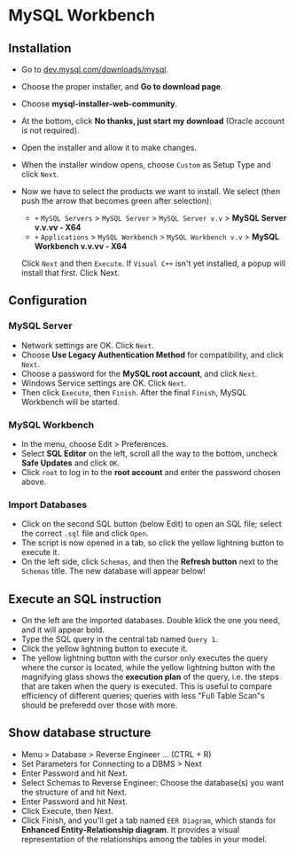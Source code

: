 # MySQL Workbench
## Installation
* Go to [dev.mysql.com/downloads/mysql](https://dev.mysql.com/downloads/mysql/).
* Choose the proper installer, and **Go to download page**.
* Choose **mysql-installer-web-community**.
* At the bottom, click **No thanks, just start my download** (Oracle account is not required).
* Open the installer and allow it to make changes.
* When the installer window opens, choose `Custom` as Setup Type and click `Next`.
* Now we have to select the products we want to install. We select (then push the arrow that becomes green after selection):
  - `+` `MySQL Servers` > `MySQL Server` > `MySQL Server v.v` > **MySQL Server v.v.vv - X64**
  - `+` `Applications` > `MySQL Workbench` > `MySQL Workbench v.v` > **MySQL Workbench v.v.vv - X64**
  
  Click `Next` and then `Execute`. If `Visual C++` isn't yet installed, a popup will install that first. Click Next.

## Configuration
### MySQL Server
* Network settings are OK. Click `Next`.
* Choose **Use Legacy Authentication Method** for compatibility, and click `Next`.
* Choose a password for the **MySQL root account**, and click `Next`.
* Windows Service settings are OK. Click `Next`.
* Then click `Execute`, then `Finish`. After the final `Finish`, MySQL Workbench will be started.

### MySQL Workbench
* In the menu, choose Edit > Preferences.
* Select **SQL Editor** on the left, scroll all the way to the bottom, uncheck **Safe Updates** and click `OK`.
* Click `root` to log in to the **root account** and enter the password chosen above.

### Import Databases
* Click on the second SQL button (below Edit) to open an SQL file; select the correct `.sql` file and click `Open`.
* The script is now opened in a tab, so click the yellow lightning button to execute it.
* On the left side, click `Schemas`, and then the **Refresh button** next to the `Schemas` title. The new database will appear below!

## Execute an SQL instruction
* On the left are the imported databases. Double klick the one you need, and it will appear bold.
* Type the SQL query in the central tab named `Query 1`.
* Click the yellow lightning button to execute it.
* The yellow lightning button with the cursor only executes the query where the cursor is located, while the yellow lightning button with the magnifying glass shows the **execution plan** of the query, i.e. the steps that are taken when the query is executed. This is useful to compare efficiency of different queries; queries with less "Full Table Scan"s should be preferedd over those with more.

## Show database structure
* Menu > Database > Reverse Engineer ... (CTRL + R)
* Set Parameters for Connecting to a DBMS > Next
* Enter Password and hit Next.
* Select Schemas to Reverse Engineer: Choose the database(s) you want the structure of and hit Next.
* Enter Password and hit Next.
* Click Execute, then Next.
* Click Finish, and you'll get a tab named `EER Diagram`, which stands for **Enhanced Entity-Relationship diagram**. It provides a visual representation of the relationships among the tables in your model.